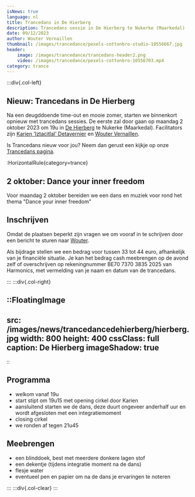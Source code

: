 ```yaml
---
isNews: true
language: nl
title: Trancedans in De Hierberg
description: Trancedans sessie in De Hierberg te Nukerke (Maarkedal)
date: 09/12/2023
author: Wouter Vernaillen
thumbnail: /images/trancedance/pexels-cottonbro-studio-10556667.jpg
header:
    image: /images/trancedance/trancedans-header2.png
    video: /images/trancedance/pexels-cottonbro-10556703.mp4
category: trance
---
```


:::div{.col-left}

## Nieuw: Trancedans in De Hierberg

Na een deugddoende time-out en mooie zomer, starten we binnenkort opnieuw met trancedans sessies.
De eerste zal door gaan op maandag 2 oktober 2023 om 19u in [De Hierberg](https://www.hierberg.be/) te Nukerke (Maarkedal).
Facilitators zijn [Karien 'Iztacitlal' Detavernier](https://www.shamanour.be/autobiografie) en [Wouter Vernaillen](/about).

Is Trancedans nieuw voor jou?  Neem dan gerust een kijkje op onze [Trancedans pagina](/trancedance).

:HorizontalRule{category=trance}

## 2 oktober: Dance your inner freedom

Voor maandag 2 oktober bereiden we een dans en muziek voor rond het thema "Dance your inner freedom"

## Inschrijven

Omdat de plaatsen beperkt zijn vragen we om vooraf in te schrijven door een bericht te sturen naar [Wouter](/contact).

Als bijdrage stellen we een bedrag voor tussen 33 tot 44 euro, afhankelijk van je  financiële situatie.
Je kan het bedrag cash meebrengen op de avond zelf of overschrijven op rekeningnummer BE70 7370 3835 2025 van Harmonics, met vermelding van je naam en datum van de trancedans.

:::
:::div{.col-right}

::FloatingImage
---
src: /images/news/trancedancedehierberg/hierberg.jpg
width: 800
height: 400
cssClass: full
caption: De Hierberg
imageShadow: true
---
::

## Programma

* welkom vanaf 19u
* start stipt om 19u15 met opening cirkel door Karien
* aansluitend starten we de dans, deze duurt ongeveer anderhalf uur en wordt afgesloten met een integratiemoment
* closing cirkel
* we ronden af tegen 21u45

## Meebrengen
* een blinddoek, best met meerdere donkere lagen stof
* een dekentje (tijdens integratie moment na de dans)
* flesje water
* eventueel pen en papier om na de dans je ervaringen te noteren

:::
:::div{.col-clear}
:::